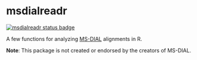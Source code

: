 # msdialreadr
<!-- badges: start -->
  [![msdialreadr status badge](https://ethanbass.r-universe.dev/badges/msdialreadr)](https://ethanbass.r-universe.dev)
<!-- badges: end -->
   
A few functions for analyzing [MS-DIAL](http://prime.psc.riken.jp/compms/msdial/main.html) alignments in R.

**Note**: This package is not created or endorsed by the creators of MS-DIAL.
